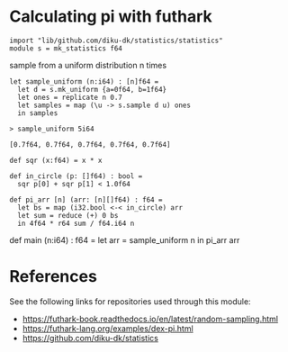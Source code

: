 # Calculating pi with futhark

```futhark
import "lib/github.com/diku-dk/statistics/statistics"
module s = mk_statistics f64
```

sample from a uniform distribution n times

```futhark
let sample_uniform (n:i64) : [n]f64 =
  let d = s.mk_uniform {a=0f64, b=1f64}
  let ones = replicate n 0.7
  let samples = map (\u -> s.sample d u) ones
  in samples
```

```
> sample_uniform 5i64
```

```
[0.7f64, 0.7f64, 0.7f64, 0.7f64, 0.7f64]
```


```futhark
def sqr (x:f64) = x * x

def in_circle (p: []f64) : bool =
  sqr p[0] + sqr p[1] < 1.0f64

def pi_arr [n] (arr: [n][]f64) : f64 =
  let bs = map (i32.bool <-< in_circle) arr
  let sum = reduce (+) 0 bs
  in 4f64 * r64 sum / f64.i64 n
```

def main (n:i64) : f64 =
  let arr = sample_uniform n
  in pi_arr arr

# References
See the following links for repositories used through this module:

* https://futhark-book.readthedocs.io/en/latest/random-sampling.html
* https://futhark-lang.org/examples/dex-pi.html
* https://github.com/diku-dk/statistics
